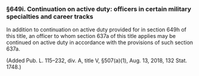 ### §649i. Continuation on active duty: officers in certain military specialties and career tracks ###

In addition to continuation on active duty provided for in section 649h of this title, an officer to whom section 637a of this title applies may be continued on active duty in accordance with the provisions of such section 637a.

(Added Pub. L. 115–232, div. A, title V, §507(a)(1), Aug. 13, 2018, 132 Stat. 1748.)